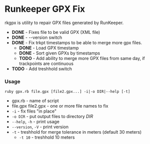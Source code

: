 Runkeeper GPX Fix
=======================================================================

rkgpx is utility to repair GPX files generated by RunKeeper.

   * __DONE__ - Fixes file to be valid GPX (XML file)
   * __DONE__ - --version switch
   * __DONE__ - Fix trkpt timestamps to be able to merge more gpx files.
      * __DONE__ - Load GPX timestamp
      * __DONE__ - Sort given GPXs by timestamps
      * __TODO__ - Add ability to merge more GPX files from same day, if trackpoints are continuous
   * __TODO__ - Add treshhold switch

### Usage

`ruby gpx.rb file.gpx [file2.gpx...] -i|-o DIR|--help [-t]`

   * gpx.rb - name of script
   * file.gpx file2.gpx - one or more file names to fix
   * `-i` - fix files "in place"
   * `-o DIR` - put output files to directory _DIR_
   * `--help`, `-h` - print usage
   * `--version`, `-V` - print version
   * `-t` - treshhold for merge tolerance in meters (default 30 meters)
      * `-t 10` - treshhold 10 meters

